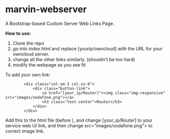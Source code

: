 # marvin-webserver
A Bootstrap-based Custom Server Web Links Page.

**How to use:**

1. Clone the repo
2. go into _index.html_ and replace [yourip/owncloud] with the URL for your owncloud server.
3. change all the other links similarly. (shouldn't be too hard)
4. modify the webpage as you see fit

To add your own link:
```
        <div class="col-sm-3 col-xs-6">
            <div class="button-link">
                <a href="[your_ip/Router]"><img class="img-responsive" src="images/vodafone.png"></a>
                <h3 class="text-center">Router</h3>
            </div>
        </div>
 ```
Add this to the html file (before </body>), and change [your_ip/Router] to your service web UI link, and then change src="images/vodafone.png"> to correct image link.
